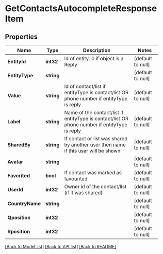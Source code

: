 # GetContactsAutocompleteResponseItem

## Properties
Name | Type | Description | Notes
------------ | ------------- | ------------- | -------------
**EntityId** | **int32** | Id of entity. 0 if object is a Reply | [default to null]
**EntityType** | **string** |  | [default to null]
**Value** | **string** | Id of contact/list if entityType is contact/list OR phone number if entityType is reply | [default to null]
**Label** | **string** | Name of the contact/list if entityType is contact/list OR phone number if entityType is reply | [default to null]
**SharedBy** | **string** | If contact or list was shared by another user then name if this user will be shown | [default to null]
**Avatar** | **string** |  | [default to null]
**Favorited** | **bool** | If contact was marked as favourited | [default to null]
**UserId** | **int32** | Owner id of the contact/list (if it was shared) | [default to null]
**CountryName** | **string** |  | [default to null]
**Qposition** | **int32** |  | [default to null]
**Rposition** | **int32** |  | [default to null]

[[Back to Model list]](../README.md#documentation-for-models) [[Back to API list]](../README.md#documentation-for-api-endpoints) [[Back to README]](../README.md)


